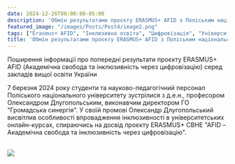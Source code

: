 ```yaml
---
date: 2024-12-26T00:00:00-05:00
description: 'Обмін результатами проєкту ERASMUS+ AFID з Поліським національним університетом'
featured_image: "/images/Posts/Post4/image2.png"
tags: ["Erasmus+ AFID", "Інклюзивна освіта", "Цифровізація", "Університетські онлайн-курси", "Громадська синергія", "Поліський національний університет", "Академічна свобода", "Взаємодія викладачів і студентів"]
title: 'Обмін результатами проєкту ERASMUS+ AFID з Поліським національним університетом'
---
```


Поширення інформації про попередні результати проєкту ERASMUS+ AFID (Академічна свобода та інклюзивність через цифровізацію) серед закладів вищої освіти України

7 березня 2024 року студенти та науково-педагогічний персонал Поліського національного університету зустрілися з д.е.н., професором Олександром Длугопольським, виконавчим директором ГО "Громадська синергія". У своїй промові Олександр Длугопольський висвітлив особливості впровадження інклюзивності в університетських онлайн-курсах, спираючись на досвід проєкту ERASMUS+ CBHE "AFID – Академічна свобода та інклюзивність через цифровізацію".  
<br/>

<img src="/images/Posts/Post4/image1.png"/>
